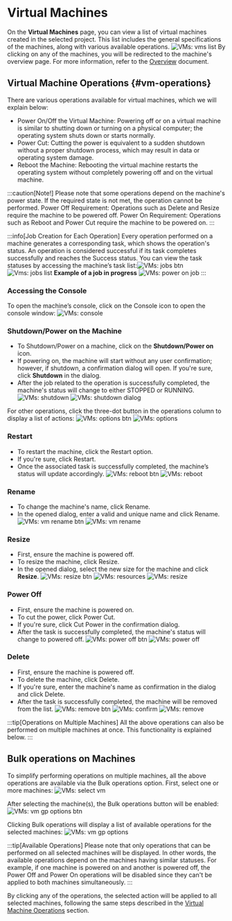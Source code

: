# Virtual Machines

On the **Virtual Machines** page, you can view a list of virtual machines created in the selected project. This list includes the general specifications of the machines, along with various available operations.
![VMs: vms list](vms-list.png)
By clicking on any of the machines, you will be redirected to the machine's overview page. For more information, refer to the [Overview](../vm#overview) document.

## Virtual Machine Operations {#vm-operations}

There are various operations available for virtual machines, which we will explain below:

- Power On/Off the Virtual Machine: Powering off or on a virtual machine is similar to shutting down or turning on a physical computer; the operating system shuts down or starts normally.
- Power Cut: Cutting the power is equivalent to a sudden shutdown without a proper shutdown process, which may result in data or operating system damage.
- Reboot the Machine: Rebooting the virtual machine restarts the operating system without completely powering off and on the virtual machine.

:::caution[Note!]
Please note that some operations depend on the machine's power state. If the required state is not met, the operation cannot be performed.
Power Off Requirement: Operations such as Delete and Resize require the machine to be powered off.
Power On Requirement: Operations such as Reboot and Power Cut require the machine to be powered on.
:::

:::info[Job Creation for Each Operation]
Every operation performed on a machine generates a corresponding task, which shows the operation's status. An operation is considered successful if its task completes successfully and reaches the Success status. You can view the task statuses by accessing the machine’s task list:![VMs: jobs btn](vm-jobs-btn.png)
![Vms: jobs list](vm-jobs.png)
**Example of a job in progress**
![VMs: power on job](power-on-job.png)
:::

### Accessing the Console

To open the machine’s console, click on the Console icon to open the console window:
![VMs: console](vm-console.png)

### Shutdown/Power on the Machine

- To Shutdown/Power on a machine, click on the **Shutdown/Power on** icon.
- If powering on, the machine will start without any user confirmation; however, if shutdown, a confirmation dialog will open. If you're sure, click **Shutdown** in the dialog.
- After the job related to the operation is successfully completed, the machine's status will change to either STOPPED or RUNNING.
  ![VMs: shutdown](vm-shutdown-btn.png)
  ![VMs: shutdown dialog](vm-shutdown.png)

For other operations, click the three-dot button in the operations column to display a list of actions:
![VMs: options btn](vm-options.png)
![VMs: options](vm-options-list.png)

### Restart

- To restart the machine, click the Restart option.
- If you're sure, click Restart.
- Once the associated task is successfully completed, the machine’s status will update accordingly.
  ![VMs: reboot btn](vm-reboot-btn.png)
  ![VMs: reboot](vm-reboot.png)

### Rename

- To change the machine's name, click Rename.
- In the opened dialog, enter a valid and unique name and click Rename.
  ![VMs: vm rename btn](vm-rename-btn.png)
  ![VMs: vm rename](vm-rename.png)

### Resize

- First, ensure the machine is powered off.
- To resize the machine, click Resize.
- In the opened dialog, select the new size for the machine and click **Resize**.
  ![VMs: resize btn](vm-resize-btn.png)
  ![VMs: resources](vm-resources-list.png)
  ![VMs: resize](vm-resize.png)

### Power Off

- First, ensure the machine is powered on.
- To cut the power, click Power Cut.
- If you're sure, click Cut Power in the confirmation dialog.
- After the task is successfully completed, the machine's status will change to powered off.
  ![VMs: power off btn](vm-power-off-btn.png)
  ![VMs: power off](vm-power-off.png)

### Delete

- First, ensure the machine is powered off.
- To delete the machine, click Delete.
- If you're sure, enter the machine's name as confirmation in the dialog and click Delete.
- After the task is successfully completed, the machine will be removed from the list.
  ![VMs: remove btn](vm-remove-btn.png)
  ![VMs: confirm](vm-remove-confirmation-phrase.png)
  ![VMs: remove](vm-remove.png)

:::tip[Operations on Multiple Machines]
All the above operations can also be performed on multiple machines at once. This functionality is explained below.
:::

## Bulk operations on Machines

To simplify performing operations on multiple machines, all the above operations are available via the Bulk operations option. First, select one or more machines:
![VMs: select vm](select-vm-icon.png)

After selecting the machine(s), the Bulk operations button will be enabled:
![VMs: vm gp options btn](vm-gp-options-btn.png)

Clicking Bulk operations will display a list of available operations for the selected machines:
![VMs: vm gp options](vm-gp-options.png)

:::tip[Available Operations]
Please note that only operations that can be performed on all selected machines will be displayed. In other words, the available operations depend on the machines having similar statuses. For example, if one machine is powered on and another is powered off, the Power Off and Power On operations will be disabled since they can't be applied to both machines simultaneously.
:::

By clicking any of the operations, the selected action will be applied to all selected machines, following the same steps described in the [Virtual Machine Operations](#vm-operations) section.
